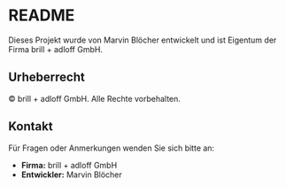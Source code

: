 # README

Dieses Projekt wurde von Marvin Blöcher entwickelt und ist Eigentum der Firma brill + adloff GmbH.

## Urheberrecht

© brill + adloff GmbH. Alle Rechte vorbehalten.

## Kontakt

Für Fragen oder Anmerkungen wenden Sie sich bitte an:

- **Firma:** brill + adloff GmbH
- **Entwickler:** Marvin Blöcher
